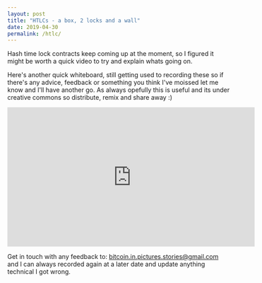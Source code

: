```yaml
---
layout: post
title: "HTLCs - a box, 2 locks and a wall"
date: 2019-04-30
permalink: /htlc/
---
```


Hash time lock contracts keep coming up at the moment, so I figured it might be worth a quick video to try and explain whats going on.

Here's another quick whiteboard, still getting used to recording these so if there's any advice, feedback or something you think I've moissed let me know and I'll have another go. As always opefully this is useful and its under creative commons so distribute, remix and share away :)

<p class="post-pic">
<iframe width="560" height="315" src="https://www.youtube.com/embed/rOX_nhq-ZY0" frameborder="0" allow="accelerometer; autoplay; encrypted-media; gyroscope; picture-in-picture" allowfullscreen></iframe>
</p>

Get in touch with any feedback to: [bitcoin.in.pictures.stories@gmail.com](mailto:bitcoin.in.pictures.stories@gmail.com) and I can always recorded again at a later date and update anything technical I got wrong.
